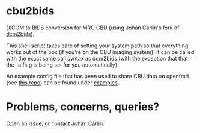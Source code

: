 # cbu2bids
DICOM to BIDS conversion for MRC CBU (using Johan Carlin's fork of
[dcm2bids](https://github.com/jooh/Dcm2Bids)).

This shell script takes care of setting your system path so that everything
works out of the box (if you're on the CBU imaging system). It can be called
with the exact same call syntax as dcm2bids (with the exception that that the -a
flag is being set for you automatically).

An example config file that has been used to share CBU data on openfmri (see
[this repo](https://github.com/jooh/facedistid_analysis)) can be found under
[examples](examples).

# Problems, concerns, queries?
Open an issue, or contact Johan Carlin.
